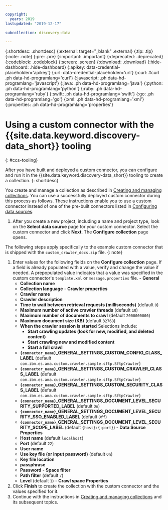 ```yaml
---

copyright:
  years: 2019
lastupdated: "2019-12-17"

subcollection: discovery-data

---
```


{:shortdesc: .shortdesc}
{:external: target="_blank" .external}
{:tip: .tip}
{:note: .note}
{:pre: .pre}
{:important: .important}
{:deprecated: .deprecated}
{:codeblock: .codeblock}
{:screen: .screen}
{:download: .download}
{:hide-dashboard: .hide-dashboard}
{:apikey: data-credential-placeholder='apikey'} 
{:url: data-credential-placeholder='url'}
{:curl: #curl .ph data-hd-programlang='curl'}
{:javascript: .ph data-hd-programlang='javascript'}
{:java: .ph data-hd-programlang='java'}
{:python: .ph data-hd-programlang='python'}
{:ruby: .ph data-hd-programlang='ruby'}
{:swift: .ph data-hd-programlang='swift'}
{:go: .ph data-hd-programlang='go'}
{:xml: .ph data-hd-programlang='xml'}
{:properties: .ph data-hd-programlang='properties'}

# Using a custom connector with the {{site.data.keyword.discovery-data_short}} tooling 
{: #ccs-tooling}

After you have built and deployed a custom connector, you can configure and run it in the {{site.data.keyword.discovery-data_short}} tooling to create a collection.
{: shortdesc}

You create and manage a collection as described in [Creating and managing collections](/docs/discovery-data?topic=discovery-data-collections). You can use a successfully deployed custom connector during this process as follows. These instructions enable you to use a custom connector instead of one of the pre-built connectors listed in [Configuring data sources](/docs/discovery-data?topic=discovery-data-collections#collection-types).

  1. After you create a new project, including a name and project type, look on the **Select data source** page for your custom connector. Select the custom connector and click **Next**. The **Configure collection** page opens.

  The following steps apply specifically to the example custom connector that is shipped with the `custom_crawler_docs.zip` file.
  {: note}

  1. Enter values for the following fields on the **Configure collection** page. If a field is already populated with a value, verify and change the value if needed. A prepopulated value indicates that a value was specified in the custom connector's `template.xml` or `message.properties` file.
    - **General**
      - **Collection name**
      - **Collection language**
    - **Crawler properties**
      - **Crawler name**
      - **Crawler description**
      - **Time to wait between retrieval requests (milliseconds)** (default `0`)
      - **Maximum number of active crawler threads** (default `10`)
      - **Maximum number of documents to crawl** (default `2000000000`)
      - **Maximum document size (KB)** (default `32768`)
      - **When the crawler session is started**
        Selections include:
        - **Start crawling updates (look for new, modified, and deleted content)**
        - **Start crawling new and modified content**
        - **Start a full crawl**
      - **`{connector_name}`_GENERAL_SETTINGS_CUSTOM_CONFIG_CLASS_LABEL** (default `com.ibm.es.ama.custom.crawler.sample.sftp.SftpCrawler`)
      - **`{connector_name}`_GENERAL_SETTINGS_CUSTOM_CRAWLER_CLASS_LABEL** (default `com.ibm.es.ama.custom.crawler.sample.sftp.SftpCrawler`)
      - **`{connector_name}`_GENERAL_SETTINGS_CUSTOM_SECURITY_CLASS_LABEL** (default `com.ibm.es.ama.custom.crawler.sample.sftp.SftpCrawler`)
      - **`{connector_name}`_GENERAL_SETTINGS_DOCUMENT_LEVEL_SECURITY_SUPPORTED_LABEL** (default `On`)
      - **`{connector_name}`_GENERAL_SETTINGS_DOCUMENT_LEVEL_SECURITY_SSO_ENABLED_LABEL** (default `Off`)
      - **`{connector_name}`_GENERAL_SETTINGS_DOCUMENT_LEVEL_SECURITY_SCOPE_LABEL** (default `{host}:{:port}`)
    - **Data Source Properties**
      - **Host name** (default `localhost`)
      - **Port** (default `22`)
      - **User name**
      - **Use key file (or input password)** (default `On`)
      - **Key file location**
      - **passphrase**
      - **Password**
    - **Space filter**
      - **Path filter** (default `/`)
      - **Level** (default `1`)
    - **Crawl space Properties**
  1. Click **Finish** to create the collection with the custom connector and the values specified for it.
  1. Continue with the instructions in [Creating and managing collections](/docs/discovery-data?topic=discovery-data-collections) and its subsequent topics.